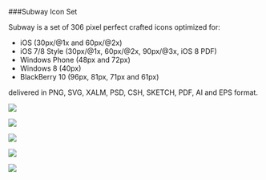 ###Subway Icon Set

Subway is a set of 306 pixel perfect crafted icons optimized for:

- iOS (30px/@1x and 60px/@2x)
- iOS 7/8 Style (30px/@1x, 60px/@2x, 90px/@3x, iOS 8 PDF)
- Windows Phone (48px and 72px)
- Windows 8 (40px)
- BlackBerry 10 (96px, 81px, 71px and 61px)

delivered in PNG, SVG, XALM, PSD, CSH, SKETCH, PDF, AI and EPS format.

![](https://raw.githubusercontent.com/pixle/subway/master/Preview/subway00.jpg)

![](https://raw.githubusercontent.com/pixle/subway/master/Preview/subway01.png)

![](https://raw.githubusercontent.com/pixle/subway/master/Preview/subway02.jpg)

![](https://raw.githubusercontent.com/pixle/subway/master/Preview/subway03.jpg)

![](https://raw.githubusercontent.com/pixle/subway/master/Preview/subway04.jpg)
